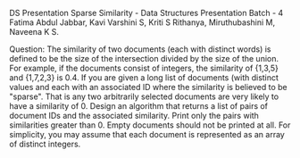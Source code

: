 DS Presentation
Sparse Similarity - Data Structures Presentation
Batch - 4
  Fatima Abdul Jabbar,
  Kavi Varshini S,
  Kriti S Rithanya,
  Miruthubashini M,
  Naveena K S.
  
Question:
     The similarity of two documents (each with distinct words) is defined to be the size of the intersection divided by the size of the union. 
     For example, if the documents consist of integers, the similarity of {1,3,5} and {1,7,2,3} is 0.4.
     If you are given a long list of documents (with distinct values and each with an associated ID where the similarity is believed to be "sparse". 
     That is any two arbitrarily selected documents are very likely to have a similarity of 0. 
     Design an algorithm that returns a list of pairs of document IDs and the associated similarity. 
     Print only the pairs with similarities greater than 0. Empty documents should not be printed at all. 
     For simplicity, you may assume that each document is represented as an array of distinct integers.

